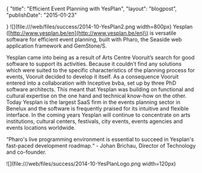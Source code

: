 {"title": "Efficient Event Planning with YesPlan","layout": "blogpost","publishDate": "2015-01-23"}![](file:///web/files/success/2014-10-YesPlan2.png width=800px)Yesplan \([http://www.yesplan.be/en](http://www.yesplan.be/en)\) is versatile software for efficient event planning, built with Pharo, the Seaside web application framework and GemStone/S. Yesplan came into being as a result of Arts Centre Vooruit’s search for good software to support its activities. Because it couldn’t find any solutions which were suited to the specific characteristics of the planning process for events, Vooruit decided to develop it itself. As a consequence Vooruit entered into a collaboration with Inceptive bvba, set up by three PhD software architects. This meant that Yesplan was building on functional and cultural expertise on the one hand and technical know-how on the other. Today Yesplan is the largest SaaS firm in the events planning sector in Benelux and the software is frequently praised for its intuitive and flexible interface. In the coming years Yesplan will continue to concentrate on arts institutions, cultural centers, festivals, city events, events agencies and events locations worldwide.“Pharo's live programming environment is essential to succeed in Yesplan's fast-paced development roadmap.“ - Johan Brichau, Director of Technology and co-founder.![](file:///web/files/success/2014-10-YesPlanLogo.png width=120px)